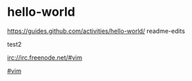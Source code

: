 # hello-world
https://guides.github.com/activities/hello-world/ 
readme-edits

test2

<irc://irc.freenode.net/#vim>

[#vim](irc://irc.freenode.net/#vim)
